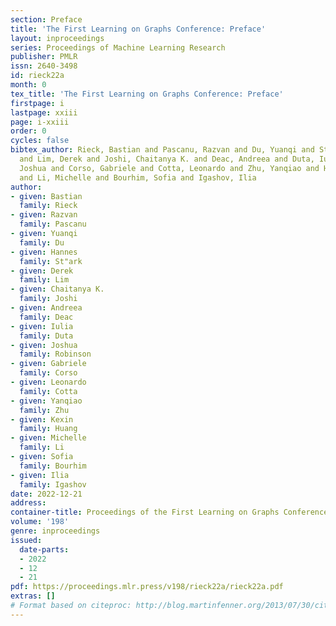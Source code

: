 ```yaml
---
section: Preface
title: 'The First Learning on Graphs Conference: Preface'
layout: inproceedings
series: Proceedings of Machine Learning Research
publisher: PMLR
issn: 2640-3498
id: rieck22a
month: 0
tex_title: 'The First Learning on Graphs Conference: Preface'
firstpage: i
lastpage: xxiii
page: i-xxiii
order: 0
cycles: false
bibtex_author: Rieck, Bastian and Pascanu, Razvan and Du, Yuanqi and St"{a}rk, Hannes
  and Lim, Derek and Joshi, Chaitanya K. and Deac, Andreea and Duta, Iulia and Robinson,
  Joshua and Corso, Gabriele and Cotta, Leonardo and Zhu, Yanqiao and Huang, Kexin
  and Li, Michelle and Bourhim, Sofia and Igashov, Ilia
author:
- given: Bastian
  family: Rieck
- given: Razvan
  family: Pascanu
- given: Yuanqi
  family: Du
- given: Hannes
  family: St"ark
- given: Derek
  family: Lim
- given: Chaitanya K.
  family: Joshi
- given: Andreea
  family: Deac
- given: Iulia
  family: Duta
- given: Joshua
  family: Robinson
- given: Gabriele
  family: Corso
- given: Leonardo
  family: Cotta
- given: Yanqiao
  family: Zhu
- given: Kexin
  family: Huang
- given: Michelle
  family: Li
- given: Sofia
  family: Bourhim
- given: Ilia
  family: Igashov
date: 2022-12-21
address:
container-title: Proceedings of the First Learning on Graphs Conference
volume: '198'
genre: inproceedings
issued:
  date-parts:
  - 2022
  - 12
  - 21
pdf: https://proceedings.mlr.press/v198/rieck22a/rieck22a.pdf
extras: []
# Format based on citeproc: http://blog.martinfenner.org/2013/07/30/citeproc-yaml-for-bibliographies/
---
```


